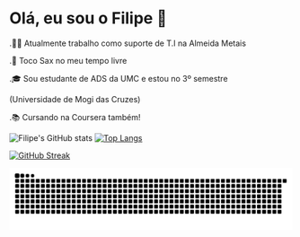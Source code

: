# Olá, eu sou o Filipe 👋

.🧑‍💼 Atualmente trabalho como suporte de T.I na Almeida Metais

.🎷 Toco Sax no meu tempo livre 

.🎓 Sou estudante de ADS da UMC e estou no 3º semestre 

(Universidade de Mogi das Cruzes)

.📚 Cursando na Coursera também!

![Filipe's GitHub stats](https://github-readme-stats.vercel.app/api?username=Filipe-Lourenco7&theme=dracula&show_icons=true&include_all_commits=true) [![Top Langs](https://github-readme-stats.vercel.app/api/top-langs/?username=Filipe-Lourenco7&layout=compact&theme=dracula)](https://github.com/Filipr-Lourenco7/github-readme-stats)

[![GitHub Streak](https://streak-stats.demolab.com/?user=Filipe-Lourenco7&theme=dracula)](https://git.io/streak-stats)

<picture align="center">
  <source media="(prefers-color-scheme: dark)" srcset="https://raw.githubusercontent.com/Filipe-Lourenco7/Filipe-Lourenco7/output/github-contribution-grid-snake-dark.svg">
  <source media="(prefers-color-scheme: light)" srcset="https://raw.githubusercontent.com/Filipe-Lourenco7/Filipe-Lourenco7/output/github-contribution-grid-snake-dark.svg">
  <img align="center" alt="github contribution grid snake animation" src="https://raw.githubusercontent.com/Filipe-Lourenco7/Filipe-Lourenco7/output/github-contribution-grid-snake.svg">
</picture>
